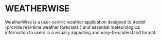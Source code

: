 # WEATHERWISE
WeatherWise is a user-centric weather application designed to \textbf {provide real-time weather forecasts } and essential meteorological information to users in a visually appealing and easy-to-understand format.
